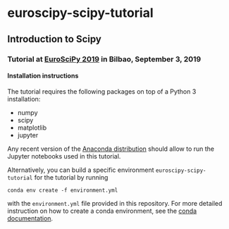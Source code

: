 # euroscipy-scipy-tutorial
## Introduction to Scipy
### Tutorial at [EuroSciPy 2019](https://www.euroscipy.org/2019) in Bilbao, September 3, 2019

#### Installation instructions
The tutorial requires the following packages on top of a Python 3 installation:
* numpy
* scipy
* matplotlib
* jupyter

Any recent version of the [Anaconda distribution](https://anaconda.org) should allow to run the Jupyter notebooks used in this tutorial.

Alternatively, you can build a specific environment `euroscipy-scipy-tutorial` for the tutorial by running
```
conda env create -f environment.yml
```
with the `environment.yml` file provided in this repository.  For more detailed instruction on how to create a conda environment, see the [conda documentation](https://docs.conda.io/projects/conda/en/latest/user-guide/tasks/manage-environments.html).


